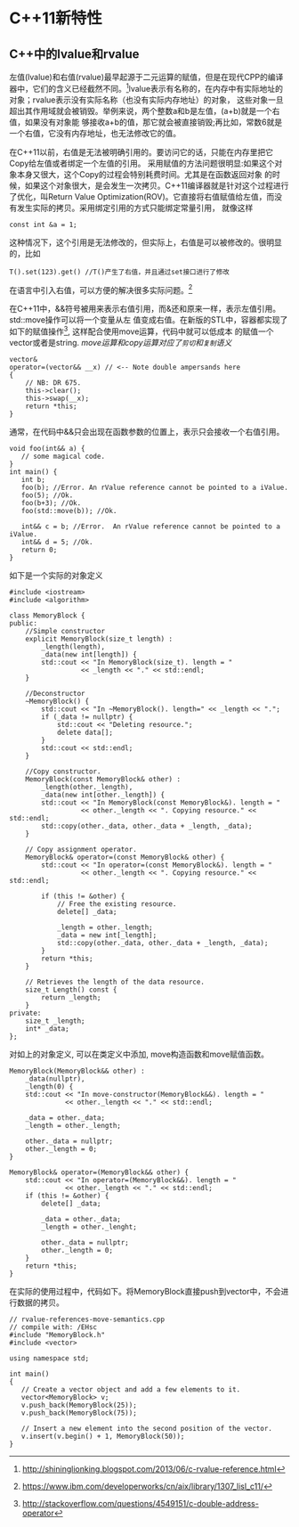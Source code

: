 # C++11新特性
## C++中的lvalue和rvalue
左值(lvalue)和右值(rvalue)最早起源于二元运算的赋值，但是在现代CPP的编译器中，它们的含义已经截然不同。[^1]lvalue表示有名称的，在内存中有实际地址的对象；rvalue表示没有实际名称（也没有实际内存地址）的对象，
这些对象一旦超出其作用域就会被销毁。举例来说，两个整数a和b是左值，(a+b)就是一个右值，如果没有对象能
够接收a+b的值，那它就会被直接销毁;再比如，常数6就是一个右值，它没有内存地址，也无法修改它的值。

在C++11以前，右值是无法被明确引用的。要访问它的话，只能在内存里把它Copy给左值或者绑定一个左值的引用。
采用赋值的方法问题很明显:如果这个对象本身又很大，这个Copy的过程会特别耗费时间。尤其是在函数返回对象
的时候，如果这个对象很大，是会发生一次拷贝。C++11编译器就是针对这个过程进行了优化，叫Return Value 
Optimization(ROV)。它直接将右值赋值给左值，而没有发生实际的拷贝。采用绑定引用的方式只能绑定常量引用，
就像这样
```
const int &a = 1;
```
这种情况下，这个引用是无法修改的，但实际上，右值是可以被修改的。很明显的，比如
```
T().set(123).get() //T()产生了右值，并且通过set接口进行了修改
```
在语言中引入右值，可以方便的解决很多实际问题。[^3]

在C++11中，&&符号被用来表示右值引用，而&还和原来一样，表示左值引用。std::move操作可以将一个变量从左
值变成右值。在新版的STL中，容器都实现了如下的赋值操作[^2], 这样配合使用move运算，代码中就可以低成本
的赋值一个vector或者是string. *move运算和copy运算对应了`剪切`和`复制`语义* 
```
vector&
operator=(vector&& __x) // <-- Note double ampersands here
{
    // NB: DR 675.
    this->clear();
    this->swap(__x);
    return *this;
}
```
通常，在代码中&&只会出现在函数参数的位置上，表示只会接收一个右值引用。
```
void foo(int&& a) {
   // some magical code.
}
int main() {
   int b;
   foo(b); //Error. An rValue reference cannot be pointed to a iValue.
   foo(5); //Ok.
   foo(b+3); //Ok.
   foo(std::move(b)); //Ok.
   
   int&& c = b; //Error.  An rValue reference cannot be pointed to a iValue.
   int&& d = 5; //Ok.
   return 0;
}
```

如下是一个实际的对象定义
```
#include <iostream>
#include <algorithm>

class MemoryBlock {
public:
    //Simple constructor 
    explicit MemoryBlock(size_t length) :
        _length(length), 
        _data(new int[length]) {
        std::cout << "In MemoryBlock(size_t). length = "  
                  << _length << "." << std::endl;  
    }

    //Deconstructor
    ~MemoryBlock() {
        std::cout << "In ~MemoryBlock(). length=" << _length << ".";
        if (_data != nullptr) {
            std::cout << "Deleting resource.";
            delete data[];
        }
        std::cout << std::endl;
    }

    //Copy constructor.
    MemoryBlock(const MemoryBlock& other) :
        _length(other._length),
        _data(new int[other._length]) {
        std::cout << "In MemoryBlock(const MemoryBlock&). length = "   
                  << other._length << ". Copying resource." << std::endl;  
        std::copy(other._data, other._data + _length, _data); 
    }
    
    // Copy assignment operator.  
    MemoryBlock& operator=(const MemoryBlock& other) {  
        std::cout << "In operator=(const MemoryBlock&). length = "   
                  << other._length << ". Copying resource." << std::endl;  
  
        if (this != &other) {  
            // Free the existing resource.  
            delete[] _data;  
       
            _length = other._length;  
            _data = new int[_length];  
            std::copy(other._data, other._data + _length, _data);  
        }  
        return *this;  
    }  
  
    // Retrieves the length of the data resource.  
    size_t Length() const {  
        return _length;  
    }
private:
    size_t _length; 
    int* _data;
};
```

对如上的对象定义, 可以在类定义中添加, move构造函数和move赋值函数。
```
MemoryBlock(MemoryBlock&& other) : 
    _data(nullptr),
    _length(0) {
    std::cout << "In move-constructor(MemoryBlock&&). length = " 
              << other._length << "." << std::endl;

    _data = other._data;
    _length = other._length;

    other._data = nullptr;
    other._length = 0;
}

MemoryBlock& operator=(MemoryBlock&& other) {
    std::cout << "In operator=(MemoryBlock&&). length = " 
              << other._length << "." << std::endl;
    if (this != &other) {
        delete[] _data;

        _data = other._data;
        _length = other._lenght;

        other._data = nullptr;
        other._length = 0;
    }
    return *this;
}
```
在实际的使用过程中，代码如下。将MemoryBlock直接push到vector中，不会进行数据的拷贝。
```
// rvalue-references-move-semantics.cpp  
// compile with: /EHsc  
#include "MemoryBlock.h"  
#include <vector>  
  
using namespace std;  
  
int main()  
{  
   // Create a vector object and add a few elements to it.  
   vector<MemoryBlock> v;  
   v.push_back(MemoryBlock(25));  
   v.push_back(MemoryBlock(75));  
  
   // Insert a new element into the second position of the vector.  
   v.insert(v.begin() + 1, MemoryBlock(50));  
}  

```

[^1]: http://shininglionking.blogspot.com/2013/06/c-rvalue-reference.html
[^2]: http://stackoverflow.com/questions/4549151/c-double-address-operator 
[^3]: https://www.ibm.com/developerworks/cn/aix/library/1307_lisl_c11/









